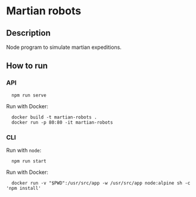 # Martian robots

## Description
Node program to simulate martian expeditions.

## How to run

### API

```
  npm run serve
```

Run with Docker:

```
  docker build -t martian-robots . 
  docker run -p 80:80 -it martian-robots
```

### CLI

Run with `node`:

```
  npm run start
```

Run with Docker:

```
  docker run -v "$PWD":/usr/src/app -w /usr/src/app node:alpine sh -c 'npm install'
```
